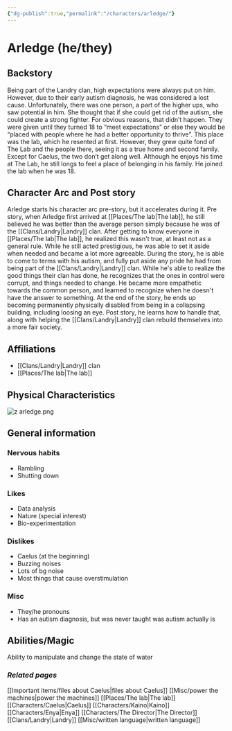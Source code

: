 ```yaml
---
{"dg-publish":true,"permalink":"/characters/arledge/"}
---
```


# Arledge (he/they)
## Backstory
Being part of the Landry clan, high expectations were always put on him. However, due to their early autism diagnosis, he was considered a lost cause. Unfortunately, there was one person, a part of the higher ups, who saw potential in him. She thought that if she could get rid of the autism, she could create a strong fighter. For obvious reasons, that didn’t happen. They were given until they turned 18 to “meet expectations” or else they would be “placed with people where he had a better opportunity to thrive”. This place was the lab, which he resented at first. However, they grew quite fond of The Lab and the people there, seeing it as a true home and second family. Except for Caelus, the two don’t get along well. Although he enjoys his time at The Lab, he still longs to feel a place of belonging in his family. He joined the lab when he was 18.
## Character Arc and Post story
Arledge starts his character arc pre-story, but it accelerates during it. Pre story, when Arledge first arrived at [[Places/The lab\|The lab]], he still believed he was better than the average person simply because he was of the [[Clans/Landry\|Landry]] clan. After getting to know everyone in [[Places/The lab\|The lab]], he realized this wasn't true, at least not as a general rule. While he still acted prestigious, he was able to set it aside when needed and became a lot more agreeable. During the story, he is able to come to terms with his autism, and fully put aside any pride he had from being part of the [[Clans/Landry\|Landry]] clan. While he's able to realize the good things their clan has done, he recognizes that the ones in control were corrupt, and things needed to change. He became more empathetic towards the common person, and learned to recognize when he doesn't have the answer to something. At the end of the story, he ends up becoming permanently physically disabled from being in a collapsing building, including loosing an eye. Post story, he learns how to handle that, along with helping the [[Clans/Landry\|Landry]] clan rebuild themselves into a more fair society.
## Affiliations
- [[Clans/Landry\|Landry]] clan
- [[Places/The lab\|The lab]]
## Physical Characteristics
![z arledge.png](/img/user/pngs/z%20arledge.png)
## General information
### Nervous habits
- Rambling
- Shutting down
### Likes
- Data analysis
- Nature (special interest)
- Bio-experimentation
### Dislikes
- Caelus (at the beginning)
- Buzzing noises
- Lots of bg noise
- Most things that cause overstimulation
### Misc
- They/he pronouns
- Has an autism diagnosis, but was never taught was autism actually is
## Abilities/Magic
Ability to manipulate and change the state of water

### *Related pages*
[[Important items/files about Caelus\|files about Caelus]]
[[Misc/power the machines\|power the machines]]
[[Places/The lab\|The lab]]
[[Characters/Caelus\|Caelus]]
[[Characters/Kaino\|Kaino]]
[[Characters/Enya\|Enya]]
[[Characters/The Director\|The Director]]
[[Clans/Landry\|Landry]]
[[Misc/written language\|written language]]